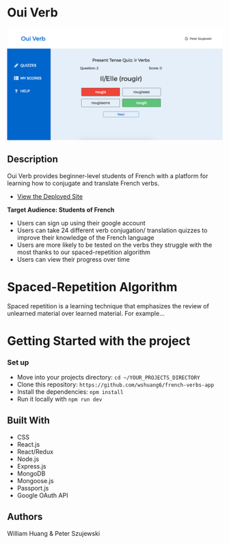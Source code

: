# Oui Verb 

![App Dashboard](https://github.com/wshuang6/french-verbs-app/blob/master/client/images/dash.png)

## Description

Oui Verb provides beginner-level students of French with a platform for learning how to conjugate and translate French verbs.

* [View the Deployed Site]()

**Target Audience: Students of French** 
* Users can sign up using their google account
* Users can take 24 different verb conjugation/ translation quizzes to improve their knowledge of the French language
* Users are more likely to be tested on the verbs they struggle with the most thanks to our spaced-repetition algorithm
* Users can view their progress over time

# Spaced-Repetition Algorithm

Spaced repetition is a learning technique that emphasizes the review of unlearned material over learned material. For example...  

# Getting Started with the project

### Set up

* Move into your projects directory: `cd ~/YOUR_PROJECTS_DIRECTORY`
* Clone this repository: `https://github.com/wshuang6/french-verbs-app`
* Install the dependencies: `npm install`
* Run it locally with `npm run dev`

## Built With
* CSS
* React.js
* React/Redux
* Node.js
* Express.js
* MongoDB
* Mongoose.js
* Passport.js
* Google OAuth API

## Authors

William Huang & Peter Szujewski
